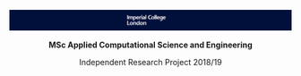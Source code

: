 ![Imperial Logo](Images/logowide.png)

<p align="center">
  <b> MSc Applied Computational Science and Engineering </b>   
</p>

<p align="center">
  Independent Research Project 2018/19
</p>

